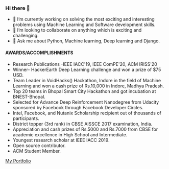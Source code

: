 ### Hi there 👋



- 🔭 I’m currently working on solving the most exciting and interesting problems using Machine Learning and Software development skills.
- 👯 I’m looking to collaborate on anything which is exciting and challenging.
- 💬 Ask me about Python, Machine learning, Deep learning and Django.

#### AWARDS/ACCOMPLISHMENTS

- Research Publications -IEEE IACC'19, IEEE ComPE'20, ACM IRISS'20
- Winner- HackerEarth Deep Learning challenge and won a prize of $75 USD.
- Team Leader in VoidHacks() Hackathon, Indore in the field of Machine Learning and won a cash
prize of Rs.10,000 in Indore, Madhya Pradesh.
- Top 20 teams in Bhopal Smart City Hackathon and got incubation at BNEST-Bhopal.
- Selected for Advance Deep Reinforcement Nanodegree from Udacity sponsored by Facebook
through Facebook Developer Circles.
- Intel, Facebook, and Nutanix Scholarship recipient out of thousands of participants.
- District topper (3rd rank) in CBSE AISSCE 2017 examination, India.
- Appreciation and cash prizes of Rs.5000 and Rs.7000 from CBSE for academic excellence in
High School and Intermediate.
- Youngest research scholar at IEEE IACC 2019.
- Open source contributor.
- ACM Student Member.


[My Portfolio](https://nikhilt1998.github.io/#)
